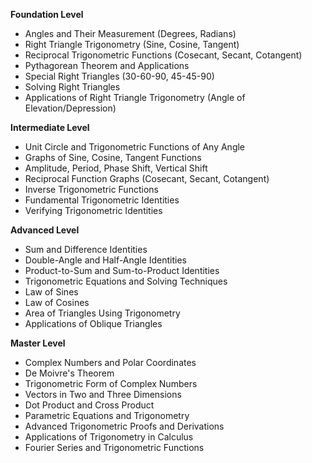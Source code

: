 **Foundation Level**

*   Angles and Their Measurement (Degrees, Radians)
*   Right Triangle Trigonometry (Sine, Cosine, Tangent)
*   Reciprocal Trigonometric Functions (Cosecant, Secant, Cotangent)
*   Pythagorean Theorem and Applications
*   Special Right Triangles (30-60-90, 45-45-90)
*   Solving Right Triangles
*   Applications of Right Triangle Trigonometry (Angle of Elevation/Depression)

**Intermediate Level**

*   Unit Circle and Trigonometric Functions of Any Angle
*   Graphs of Sine, Cosine, Tangent Functions
*   Amplitude, Period, Phase Shift, Vertical Shift
*   Reciprocal Function Graphs (Cosecant, Secant, Cotangent)
*   Inverse Trigonometric Functions
*   Fundamental Trigonometric Identities
*   Verifying Trigonometric Identities

**Advanced Level**

*   Sum and Difference Identities
*   Double-Angle and Half-Angle Identities
*   Product-to-Sum and Sum-to-Product Identities
*   Trigonometric Equations and Solving Techniques
*   Law of Sines
*   Law of Cosines
*   Area of Triangles Using Trigonometry
*   Applications of Oblique Triangles

**Master Level**

*   Complex Numbers and Polar Coordinates
*   De Moivre's Theorem
*   Trigonometric Form of Complex Numbers
*   Vectors in Two and Three Dimensions
*   Dot Product and Cross Product
*   Parametric Equations and Trigonometry
*   Advanced Trigonometric Proofs and Derivations
*   Applications of Trigonometry in Calculus
*   Fourier Series and Trigonometric Functions

